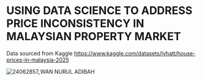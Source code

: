 # USING DATA SCIENCE TO ADDRESS PRICE INCONSISTENCY IN MALAYSIAN PROPERTY MARKET

Data sourced from Kaggle
https://www.kaggle.com/datasets/lyhatt/house-prices-in-malaysia-2025

![24062857_WAN NURUL ADIBAH](https://github.com/user-attachments/assets/da59c2d7-0057-4ef0-92e9-e9d52297aced)
